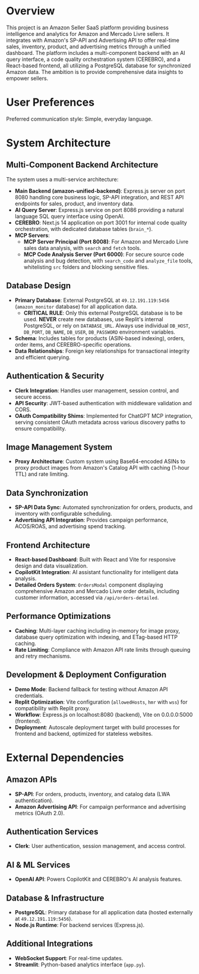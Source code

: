 # Overview

This project is an Amazon Seller SaaS platform providing business intelligence and analytics for Amazon and Mercado Livre sellers. It integrates with Amazon's SP-API and Advertising API to offer real-time sales, inventory, product, and advertising metrics through a unified dashboard. The platform includes a multi-component backend with an AI query interface, a code quality orchestration system (CEREBRO), and a React-based frontend, all utilizing a PostgreSQL database for synchronized Amazon data. The ambition is to provide comprehensive data insights to empower sellers.

# User Preferences

Preferred communication style: Simple, everyday language.

# System Architecture

## Multi-Component Backend Architecture

The system uses a multi-service architecture:

-   **Main Backend (amazon-unified-backend)**: Express.js server on port 8080 handling core business logic, SP-API integration, and REST API endpoints for sales, product, and inventory data.
-   **AI Query Server**: Express.js service on port 8086 providing a natural language SQL query interface using OpenAI.
-   **CEREBRO**: Next.js 14 application on port 3001 for internal code quality orchestration, with dedicated database tables (`brain_*`).
-   **MCP Servers**:
    -   **MCP Server Principal (Port 8008)**: For Amazon and Mercado Livre sales data analysis, with `search` and `fetch` tools.
    -   **MCP Code Analysis Server (Port 6000)**: For secure source code analysis and bug detection, with `search_code` and `analyze_file` tools, whitelisting `src` folders and blocking sensitive files.

## Database Design

-   **Primary Database**: External PostgreSQL at `49.12.191.119:5456` (`amazon_monitor` database) for all application data.
    -   **CRITICAL RULE**: Only this external PostgreSQL database is to be used. **NEVER** create new databases, use Replit's internal PostgreSQL, or rely on `DATABASE_URL`. Always use individual `DB_HOST`, `DB_PORT`, `DB_NAME`, `DB_USER`, `DB_PASSWORD` environment variables.
-   **Schema**: Includes tables for products (ASIN-based indexing), orders, order items, and CEREBRO-specific operations.
-   **Data Relationships**: Foreign key relationships for transactional integrity and efficient querying.

## Authentication & Security

-   **Clerk Integration**: Handles user management, session control, and secure access.
-   **API Security**: JWT-based authentication with middleware validation and CORS.
-   **OAuth Compatibility Shims**: Implemented for ChatGPT MCP integration, serving consistent OAuth metadata across various discovery paths to ensure compatibility.

## Image Management System

-   **Proxy Architecture**: Custom system using Base64-encoded ASINs to proxy product images from Amazon's Catalog API with caching (1-hour TTL) and rate limiting.

## Data Synchronization

-   **SP-API Data Sync**: Automated synchronization for orders, products, and inventory with configurable scheduling.
-   **Advertising API Integration**: Provides campaign performance, ACOS/ROAS, and advertising spend tracking.

## Frontend Architecture

-   **React-based Dashboard**: Built with React and Vite for responsive design and data visualization.
-   **CopilotKit Integration**: AI assistant functionality for intelligent data analysis.
-   **Detailed Orders System**: `OrdersModal` component displaying comprehensive Amazon and Mercado Livre order details, including customer information, accessed via `/api/orders-detailed`.

## Performance Optimizations

-   **Caching**: Multi-layer caching including in-memory for image proxy, database query optimization with indexing, and ETag-based HTTP caching.
-   **Rate Limiting**: Compliance with Amazon API rate limits through queuing and retry mechanisms.

## Development & Deployment Configuration

-   **Demo Mode**: Backend fallback for testing without Amazon API credentials.
-   **Replit Optimization**: Vite configuration (`allowedHosts`, `hmr` with `wss`) for compatibility with Replit proxy.
-   **Workflow**: Express.js on localhost:8080 (backend), Vite on 0.0.0.0:5000 (frontend).
-   **Deployment**: Autoscale deployment target with build processes for frontend and backend, optimized for stateless websites.

# External Dependencies

## Amazon APIs

-   **SP-API**: For orders, products, inventory, and catalog data (LWA authentication).
-   **Amazon Advertising API**: For campaign performance and advertising metrics (OAuth 2.0).

## Authentication Services

-   **Clerk**: User authentication, session management, and access control.

## AI & ML Services

-   **OpenAI API**: Powers CopilotKit and CEREBRO's AI analysis features.

## Database & Infrastructure

-   **PostgreSQL**: Primary database for all application data (hosted externally at `49.12.191.119:5456`).
-   **Node.js Runtime**: For backend services (Express.js).

## Additional Integrations

-   **WebSocket Support**: For real-time updates.
-   **Streamlit**: Python-based analytics interface (`app.py`).